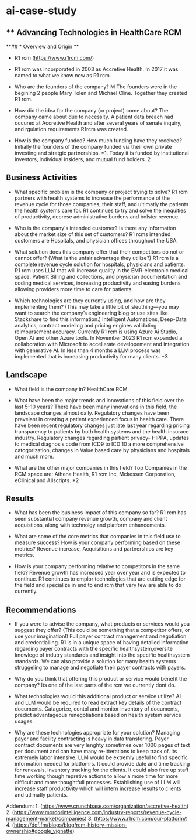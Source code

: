 # ai-case-study
## ** Advancing Technologies in HealthCare RCM 
**## * Overview and Origin
**
* R1 rcm (https://www.r1rcm.com/)

* R1 rcm was incorporated in 2003 as Accretive Health. In 2017 it was named to what we know now as R1 rcm.

* Who are the founders of the company? M The founders were in the begining 2 people Mary Tolen and Michael Cline.  Together they created R1 rcm.

* How did the idea for the company (or project) come about? The company came about due to necessity. A patient data breach had occured at Accretive Health and after several years of senate inquiry, and rgulation requirements R1rcm was created. 

* How is the company funded? How much funding have they received? Initially the founders of the company funded via their own private investing and stratgic partnerships. *1.  Today it is funded by institutional investors, individual insiders, and mutual fund holders.	2

## Business Activities

* What specific problem is the company or project trying to solve? R1 rcm partners with health systems to increase the performance of the revenue cycle for those companies, their staff, and ultimatly the patients the health systems care for. R1 continues to try and solve the inequities of productivity, decrese administrative burdens and bolster revenue.  

* Who is the company's intended customer? Is there any information about the market size of this set of customers? R1 rcms intended customers are Hospitals, and physician offices throughout the USA. 

* What solution does this company offer that their competitors do not or cannot offer? (What is the unfair advantage they utilize?) R1 rcm is a complete revenue cycle solution for hospitals, physicians and patients. R1 rcm uses LLM that will increase quality in the EMR-electronic medical space, Patient Billing and collections, and physician documentation and coding medical services, increasing productivity and easing burdens allowing providers more time to care for patients. 

* Which technologies are they currently using, and how are they implementing them? (This may take a little bit of sleuthing&mdash;you may want to search the company’s engineering blog or use sites like Stackshare to find this information.)  Intelligent Automations, Deep-Data analytics, contract modeling and pricing engines validating reimbursement accuracy. Currently R1 rcm is using Azure Ai Studio, Open Ai and other Azure tools.  In November  2023 R1 rcm expanded a collaboration with Microsoft to accellerate developement and integration with generative AI. In less than 4 months a LLM process was implemented that is increasing productivity for many clients. *3

## Landscape

* What field is the company in? HealthCare RCM. 

* What have been the major trends and innovations of this field over the last 5&ndash;10 years? There have been many innovations in this field, the landscape changes almost daily. Regulatory changes have been prevelant in creating a patient experienced focus in health care. There have been recent regulatory changes just late last year regarding pricing transparency to patients by both health systems and the health insurace industry. Regulatory changes regarding paitient privacy- HIPPA, updates to medical diagnosis code  from ICD9 to ICD 10 a more comprehensive catogorization, changes in Value based care by physicians and hospitals and much more.

* What are the other major companies in this field?  Top Companies in the RCM space are; Athena Health, R1 rcm Inc, Mckessen Corporation, eClinical and Allscripts. *2 

## Results

* What has been the business impact of this company so far? R1 rcm has seen substantial company revenue growth, company and client acquistions, along with technolgy and platform enhancements.

* What are some of the core metrics that companies in this field use to measure success? How is your company performing based on these metrics? Revenue increase, Acquisitions and partnerships are key metrics. 

* How is your company performing relative to competitors in the same field? Revenue growth has increased year over year and is expected to continue. R1 continues to emplor technologies that are cutting edge for the field and specialize in end to end  rcm that very few are able to do currently.

## Recommendations

* If you were to advise the company, what products or services would you suggest they offer? (This could be something that a competitor offers, or use your imagination!) Full payer contract management and negotiation and credentialling. R1 is in a unique space of having detailed information regarding payer contracts with the specific healthsystem,oversite knowlege of indutry standards and insight into the specific healthsystem standards.  We can also provide a solution for many health systems struggeling to manage and negotiate their payer contracts with payers. 

* Why do you think that offering this product or service would benefit the company? Its one of the last parts of the rcm we currently dont do. 

* What technologies would this additional product or service utilize? AI and LLM would be required to read extract key details of the contract documents. Catagorize, contol and monitor inventory of documents, predict advantageous renegotiations based on health system service usages. 

* Why are these technologies appropriate for your solution? Managing payer and facility contracting is heavy in data transfering. Payer contract documents are very lenghty sometimes over 1000 pages of text per document and can have many re-itterations to keep track of. its extremely labor intensive.  LLM would be extremly useful to find specific information needed for platfomrs. It could provide date and time tracking for renewals, inventory tracking for the clients.  It could also free up staff time working though repretive actions to allow a more time for more difficult and more thoughtfull processes. Establishing use of LLM will increase staff productivity which will intern increase results to clients and utlimatly patients. 



Addendum: 1.  (https://www.crunchbase.com/organization/accretive-health)
          2.  (https://www.mordorintelligence.com/industry-reports/revenue-cycle-management-market/companies) 
          3.  (https://www.r1rcm.com/our-platform/)
          4.  (https://dcf.fm/blogs/blog/rcm-history-mission-ownership#google_vignette)